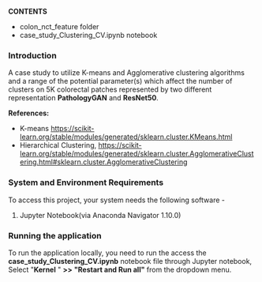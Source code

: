 **CONTENTS**
* colon_nct_feature folder
* case_study_Clustering_CV.ipynb notebook

### Introduction
A case study to utilize K-means and Agglomerative clustering algorithms and  a range of the potential parameter(s) which affect the number of clusters on 5K colorectal patches represented by two different representation **PathologyGAN** and **ResNet50**.

**References:**
* K-means https://scikit-learn.org/stable/modules/generated/sklearn.cluster.KMeans.html
* Hierarchical Clustering, https://scikit-learn.org/stable/modules/generated/sklearn.cluster.AgglomerativeClustering.html#sklearn.cluster.AgglomerativeClustering



### System and Environment Requirements
To access this project, your system needs the following software - 
1. Jupyter Notebook(via Anaconda Navigator 1.10.0)

### Running the application
To run the application locally, you need to run the access the **case_study_Clustering_CV.ipynb** notebook file through Jupyter notebook, Select "**Kernel** " **>>** **"Restart and Run all"** from the dropdown menu.
